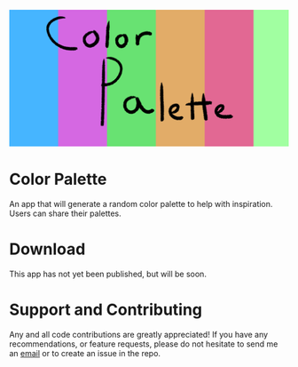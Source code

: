 ![](https://github.com/tsonnen/color_palette/blob/main/resources/featureGraphic.png)

# Color Palette

An app that will generate a random color palette to help with inspiration. Users can share their palettes.

# Download
This app has not yet been published, but will be soon.

# Support and Contributing
Any and all code contributions are greatly appreciated! If you have 
any recommendations, or feature requests, please do not hesitate to 
send me an [email](mailto:tsonnenapps@gmail.com) or to create an issue 
in the repo.

